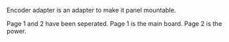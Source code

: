 Encoder adapter is an adapter to make it panel mountable. 

Page 1 and 2 have been seperated. Page 1 is the main board. Page 2 is the power. 

